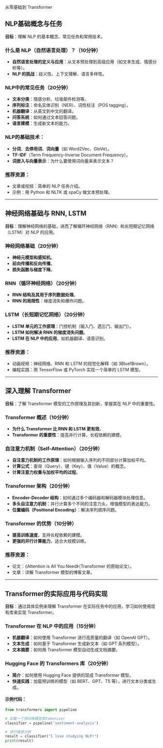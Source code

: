 从零基础到 Transformer

## NLP基础概念与任务
**目标**：理解 NLP 的基本概念、常见任务和常用技术。

### 什么是 NLP（自然语言处理）？（10分钟）
- **自然语言处理的定义与应用**：从文本预处理到高级应用（如文本生成、情感分析等）。
- **NLP 的挑战**：歧义性、上下文理解、语言多样性。

### NLP中的常见任务（20分钟）
- **文本分类**：情感分析、垃圾邮件检测等。
- **序列标注**：命名实体识别（NER）、词性标注（POS tagging）。
- **机器翻译**：从英文到中文的翻译。
- **问答系统**：如何通过文本回答问题。
- **语言建模**：生成新文本的能力。

### NLP的基础技术：
- **分词**、**去停用词**、**词向量**（如 Word2Vec、GloVe）。
- **TF-IDF**（Term Frequency-Inverse Document Frequency）。
- **词嵌入与向量表示**：为什么要使用词向量来表示文本？

### 推荐资源：
- 文章或视频：简单的 NLP 任务介绍。
- 示例：用 Python 和 NLTK 或 spaCy 做文本预处理。

---

## 神经网络基础与 RNN, LSTM
**目标**：理解神经网络的基础，进而了解循环神经网络（RNN）和长短期记忆网络（LSTM）对 NLP 的应用。

### 神经网络基础（20分钟）
- **神经元模型和感知机**。
- **前向传播和反向传播**。
- **损失函数与梯度下降**。

### RNN（循环神经网络）（20分钟）
- **RNN 结构及其用于序列数据处理**。
- **RNN 的局限性**：梯度消失和爆炸问题。

### LSTM（长短期记忆网络）（20分钟）
- **LSTM 单元的工作原理**：门控机制（输入门、遗忘门、输出门）。
- **LSTM 如何解决 RNN 的梯度消失问题**。
- **LSTM 在 NLP 中的应用**，如机器翻译、语音识别。

### 推荐资源：
- 动画视频：神经网络、RNN 和 LSTM 的视觉化解释（如 3Blue1Brown）。
- 编程实践：用 TensorFlow 或 PyTorch 实现一个简单的 LSTM 模型。

---

## 深入理解 Transformer
**目标**：了解 Transformer 模型的工作原理及其创新，掌握其在 NLP 中的重要性。

### Transformer 概述（10分钟）
- **为什么 Transformer 比 RNN 和 LSTM 更有效**。
- **Transformer 的重要性**：提高并行计算、长程依赖的建模。

### 自注意力机制（Self-Attention）（20分钟）
- **自注意力机制的工作原理**：如何根据输入序列的不同部分计算加权平均。
- **计算公式**：查询（Query）、键（Key）、值（Value）的概念。
- **计算注意力权重与加权平均的过程**。

### Transformer 架构（20分钟）
- **Encoder-Decoder 结构**：如何通过多个编码器和解码器模块处理信息。
- **多头自注意力机制**：并行计算多个不同的注意力头，增强模型的表达能力。
- **位置编码（Positional Encoding）**：解决序列顺序问题。

### Transformer 的优势（10分钟）
- **提高训练速度**，支持长程依赖的建模。
- **更强的并行计算能力**，适合大规模训练。

### 推荐资源：
- 论文：《Attention is All You Need》（Transformer 的原始论文）。
- 文章：详解 Transformer 模型的博客文章。

---

## Transformer的实际应用与代码实现
**目标**：通过具体实例来理解 Transformer 在实际任务中的应用，学习如何使用现有库来实现 Transformer。

### Transformer 在 NLP 中的应用（15分钟）
- **机器翻译**：如何使用 Transformer 进行高质量的翻译（如 OpenAI GPT）。
- **文本生成**：如何基于 Transformer 生成新文本（如 GPT 系列模型）。
- **文本摘要**：如何用 Transformer 模型自动生成文档摘要。

### Hugging Face 的 Transformers 库（20分钟）
- **简介**：如何使用 Hugging Face 提供的现成 Transformer 模型。
- **快速实践**：加载预训练的模型（如 BERT、GPT、T5 等），进行文本分类或生成。

#### 示例代码：

```python
from transformers import pipeline

# 加载一个预训练模型和tokenizer
classifier = pipeline('sentiment-analysis')

# 进行情感分析
result = classifier("I love studying NLP!")
print(result)
